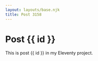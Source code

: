 ```yaml
---
layout: layouts/base.njk
title: Post 3158
---
```


# Post {{ id }}

This is post {{ id }} in my Eleventy project.
